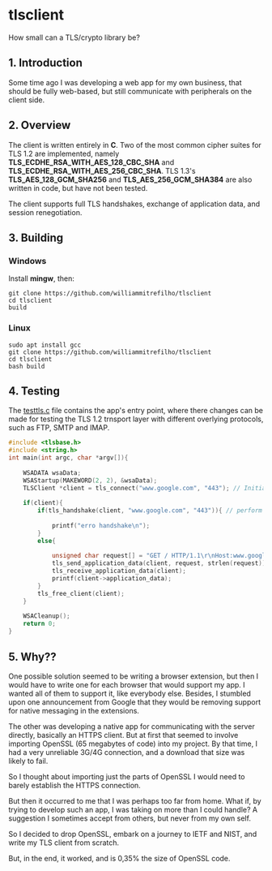# tlsclient
How small can a TLS/crypto library be?

## 1. Introduction
Some time ago I was developing a web app for my own business, that should be fully web-based, but still communicate with peripherals on the client side.

## 2. Overview
The client is written entirely in **C**. Two of the most common cipher suites for TLS 1.2 are implemented, namely **TLS_ECDHE_RSA_WITH_AES_128_CBC_SHA** and **TLS_ECDHE_RSA_WITH_AES_256_CBC_SHA**.
TLS 1.3's **TLS_AES_128_GCM_SHA256** and **TLS_AES_256_GCM_SHA384** are also written in code, but have not been tested.

The client supports full TLS handshakes, exchange of application data, and session renegotiation.

## 3. Building
### Windows

Install **mingw**, then:

```
git clone https://github.com/williammitrefilho/tlsclient
cd tlsclient
build
```

### Linux
```
sudo apt install gcc
git clone https://github.com/williammitrefilho/tlsclient
cd tlsclient
bash build
```

## 4. Testing
The [testtls.c](https://github.com/williammitrefilho/tlsclient/blob/main/testtls.c) file contains the app's entry point, where there changes can be made for testing the TLS 1.2 trnsport layer with different overlying protocols, such as FTP, SMTP and IMAP.

```C
#include <tlsbase.h>
#include <string.h>
int main(int argc, char *argv[]){
	
	WSADATA wsaData;
	WSAStartup(MAKEWORD(2, 2), &wsaData);
	TLSClient *client = tls_connect("www.google.com", "443"); // Initiate and connect to remote server
	
	if(client){
		if(tls_handshake(client, "www.google.com", "443")){ // perform the TLS handshake
			
			printf("erro handshake\n");
		}
		else{
			
			unsigned char request[] = "GET / HTTP/1.1\r\nHost:www.google.com\r\n\r\n";
			tls_send_application_data(client, request, strlen(request)); // send application data
			tls_receive_application_data(client);
			printf(client->application_data);
		}
		tls_free_client(client);
	}
	
	WSACleanup();
	return 0;
}
```

## 5. Why??
One possible solution seemed to be writing a browser extension, but then I would have to write one for each browser that would support my app. I wanted all of them to support it, like everybody else. Besides, I stumbled upon one announcement from Google that they would be removing support for native messaging in the extensions.

The other was developing a native app for communicating with the server directly, basically an HTTPS client. But at first that seemed to involve importing OpenSSL (65 megabytes of code) into my project. By that time, I had a very unreliable 3G/4G connection, and a download that size was likely to fail.

So I thought about importing just the parts of OpenSSL I would need to barely establish the HTTPS connection.

But then it occurred to me that I was perhaps too far from home. What if, by trying to develop such an app, I was taking on more than I could handle? A suggestion I sometimes accept from others, but never from my own self.

So I decided to drop OpenSSL, embark on a journey to IETF and NIST, and write my TLS client from scratch.

But, in the end, it worked, and is 0,35% the size of OpenSSL code.

